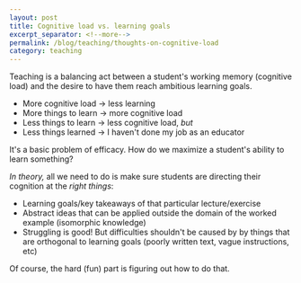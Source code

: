 ```yaml
---
layout: post
title: Cognitive load vs. learning goals
excerpt_separator: <!--more-->
permalink: /blog/teaching/thoughts-on-cognitive-load
category: teaching
---
```


Teaching is a balancing act between a student's working memory
(cognitive load) and the desire to have them reach ambitious learning goals.

<!--more-->

- More cognitive load → less learning
- More things to learn → more cognitive load
- Less things to learn → less cognitive load, *but*
- Less things learned → I haven't done my job as an educator

It's a basic problem of efficacy. How do we maximize a student's ability to
learn something?

*In theory,* all we need to do is make sure students are directing their
cognition at the *right things*:

- Learning goals/key takeaways of that particular lecture/exercise
- Abstract ideas that can be applied outside the domain of the worked example
  (isomorphic knowledge)
- Struggling is good! But difficulties shouldn't be caused by by things that
  are orthogonal to learning goals (poorly written text, vague instructions,
  etc)

Of course, the hard (fun) part is figuring out how to do that.
